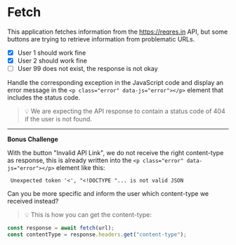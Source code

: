 # Fetch

This application fetches information from the https://reqres.in API, but some buttons are trying to retrieve information from problematic URLs.

- [x] User 1 should work fine
- [x] User 2 should work fine
- [ ] User 99 does not exist, the response is not okay

Handle the corresponding exception in the JavaScript code and display an error message in the `<p class="error" data-js="error"></p>` element that includes the status code. 

> 💡 We are expecting the API response to contain a status code of 404 if the user is not found.

---

**Bonus Challenge**

With the button "Invalid API Link", we do not receive the right content-type as response, this is already written into the `<p class="error" data-js="error"></p>` element like this:

```code
 Unexpected token '<', "<!DOCTYPE "... is not valid JSON
 ```

Can you be more specific and inform the user which content-type we received instead?

> 💡 This is how you can get the content-type:

```js
const response = await fetch(url);
const contentType = response.headers.get("content-type");
